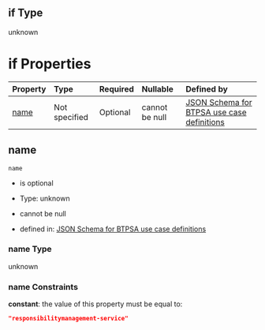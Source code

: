 ## if Type

unknown

# if Properties

| Property      | Type          | Required | Nullable       | Defined by                                                                                                                                                                                                          |
| :------------ | :------------ | :------- | :------------- | :------------------------------------------------------------------------------------------------------------------------------------------------------------------------------------------------------------------ |
| [name](#name) | Not specified | Optional | cannot be null | [JSON Schema for BTPSA use case definitions](btpsa-usecase-properties-services-items-allof-1-then-allof-100-if-properties-name.md "undefined#/properties/services/items/allOf/1/then/allOf/100/if/properties/name") |

## name



`name`

*   is optional

*   Type: unknown

*   cannot be null

*   defined in: [JSON Schema for BTPSA use case definitions](btpsa-usecase-properties-services-items-allof-1-then-allof-100-if-properties-name.md "undefined#/properties/services/items/allOf/1/then/allOf/100/if/properties/name")

### name Type

unknown

### name Constraints

**constant**: the value of this property must be equal to:

```json
"responsibilitymanagement-service"
```
